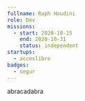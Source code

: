 ```yaml
---
fullname: Raph Houdini
role: Dev
missions:
  - start: 2020-10-15
    end: 2020-10-31
    status: independent
startups:
  - acceslibre
badges:
  - segur
---
```


  abracadabra
